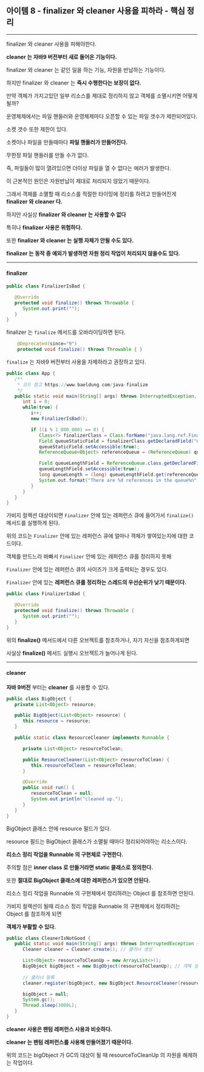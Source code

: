 
## 아이템 8 - finalizer 와 cleaner 사용을 피하라 - 핵심 정리
---

finalizer 와 cleaner 사용을 피해야한다.

__cleaner 는 자바9 버전부터 새로 들어온 기능이다.__

finalizer 와 cleaner 는 같인 일을 하는 기능, 자원을 반납하는 기능이다.

하지만 finalizer 와 cleaner 는 __즉시 수행한다는 보장이 없다.__

만약 객체가 가지고있던 일부 리소스를 제대로 정리하지 않고 객체를 소멸시키면 어떻게될까?

운영체제에서는 파일 핸들러와 운영체제마다 오픈할 수 있는 파일 갯수가 제한되어있다.

소켓 갯수 또한 제한이 있다.

소켓이나 파일을 만들때마다 __파일 핸들러가 만들어진다.__

무한정 파일 핸들러를 만들 수가 없다. 

즉, 파일들이 많이 열려있으면 더이상 파일을 열 수 없다는 에러가 발생한다.

이 근본적인 원인은 자원반납이 제대로 처리되지 않았기 때문이다.

그래서 객체를 소멸할 때 리소스를 적절한 타이밍에 정리를 하려고 만들어진게 __finalizer 와 cleaner 다.__

하지만 사실상 __finalizer 와 cleaner 는 사용할 수 없다__

특히나 __finalizer 사용은 위험하다.__

또한 __finalizer 와 cleaner 는 실행 자체가 안될 수도 있다.__

__finalizer 는 동작 중 예외가 발생하면 자원 정리 작업이 처리되지 않을수도 있다.__

---

#### finalizer

```java
public class FinalizerIsBad {

   @Override
   protected void finalize() throws Throwable {
      System.out.print("");
   }
}
```

finalizer 는 ```finalize``` 메서드를 오바라이딩하면 된다.

```java
    @Deprecated(since="9")
    protected void finalize() throws Throwable { }
```

```finalize``` 는 자바9 버전부터 사용을 자제하라고 권장하고 있다.

```java
public class App {
   /**
    * 코드 참고 https://www.baeldung.com/java-finalize
    */
   public static void main(String[] args) throws InterruptedException, ClassNotFoundException, NoSuchFieldException, IllegalAccessException {
      int i = 0;
      while(true) {
         i++;
         new FinalizerIsBad();

         if ((i % 1_000_000) == 0) {
            Class<?> finalizerClass = Class.forName("java.lang.ref.Finalizer");
            Field queueStaticField = finalizerClass.getDeclaredField("queue");
            queueStaticField.setAccessible(true);
            ReferenceQueue<Object> referenceQueue = (ReferenceQueue) queueStaticField.get(null);

            Field queueLengthField = ReferenceQueue.class.getDeclaredField("queueLength");
            queueLengthField.setAccessible(true);
            long queueLength = (long) queueLengthField.get(referenceQueue);
            System.out.format("There are %d references in the queue%n", queueLength);
         }
      }
   }
}
```
가비지 컬렉션 대상이되면 ```Finalizer```  안에 있는 레퍼런스 큐에 들어가서 ``finalize()`` 메서드를 실행하게 된다.

위의 코드는 ``Finalizer``  안에 있는 레퍼런스 큐에 얼마나 객체가 쌓여있는지에 대한 코드이다.

객체를 만드느라 바빠서 ``Finalizer``  안에 있는 레퍼런스 큐를 정리하지 못해 

``Finalizer``  안에 있는 레퍼런스 큐의 사이즈가 크게 출력되는 경우도 있다.

``Finalizer``  안에 있는 __레퍼런스 큐를 정리하는 스레드의 우선순위가 낮기 때문이다.__

```java
public class FinalizerIsBad {

   @Override
   protected void finalize() throws Throwable {
      System.out.print("");
   }
}
```

위의 __finalize()__ 메서드에서 다른 오브젝트를 참조하거나, 자기 자신을 참조하게되면

사실상 __finalize()__ 메서드 실행시 오브젝트가 늘어나게 된다.

---

#### cleaner

__자바 9버전__ 부터는 __cleaner__ 를 사용할 수 있다.

```java
public class BigObject {
   private List<Object> resource;

   public BigObject(List<Object> resource) {
      this.resource = resource;
   }

   public static class ResourceCleaner implements Runnable {

      private List<Object> resourceToClean;

      public ResourceCleaner(List<Object> resourceToClean) {
         this.resourceToClean = resourceToClean;
      }

      @Override
      public void run() {
         resourceToClean = null;
         System.out.println("cleaned up.");
      }
   }
}
```
BigObject 클래스 안에 resource 필드가 있다.

resource 필드는 BigObject 클래스가 소멸될 때마다 정리되어야하는 리소스이다.

__리소스 정리 작업을 Runnable 의 구현체로 구현한다.__

주의할 점은 __inner class 로 만들거라면 static 클래스로 정의한다.__

또한 __절대로 BigObject 클래스에 대한 레퍼런스가 있으면 안된다.__

리소스 정리 작업을 Runnable 의 구현체에서 정리하려는 Object 를 참조하면 안된다.

가비지 컬렉션이 될때 리소스 정리 작업을 Runnable 의 구현체에서 정리하려는 Object 를 참조하게 되면

__객체가 부활할 수 있다.__

```java
public class CleanerIsNotGood {
   public static void main(String[] args) throws InterruptedException {
      Cleaner cleaner = Cleaner.create(); // 클리너 생성

      List<Object> resourceToCleanUp = new ArrayList<>();
      BigObject bigObject = new BigObject(resourceToCleanUp); // 객체 생성
      
      // 클리너 등록
      cleaner.register(bigObject, new BigObject.ResourceCleaner(resourceToCleanUp));

      bigObject = null;
      System.gc();
      Thread.sleep(3000L);
   }
}
```
__cleaner 사용은 팬텀 레퍼런스 사용과 비슷하다.__

__cleaner 는 팬텀 레퍼런스를 사용해 만들어졌기 때문이다.__

위의 코드는 bigObject 가 GC의 대상이 될 때 resourceToCleanUp 의 자원을 해제하는 작업이다.



